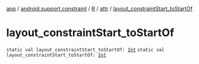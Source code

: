 [app](../../../index.md) / [android.support.constraint](../../index.md) / [R](../index.md) / [attr](index.md) / [layout_constraintStart_toStartOf](./layout_constraint-start_to-start-of.md)

# layout_constraintStart_toStartOf

`static val layout_constraintStart_toStartOf: `[`Int`](https://kotlinlang.org/api/latest/jvm/stdlib/kotlin/-int/index.html)
`static val layout_constraintStart_toStartOf: `[`Int`](https://kotlinlang.org/api/latest/jvm/stdlib/kotlin/-int/index.html)